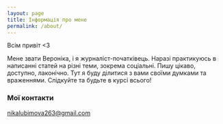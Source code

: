 ```yaml
---
layout: page
title: Інформація про мене
permalink: /about/
---
```


Всім привіт <3

Мене звати Вероніка, і я журналіст-початківець. 
Наразі практикуюсь в написанні статей на різні теми, зокрема соціальні. 
Пишу цікаво, доступно, лаконічно. 
Тут я буду ділитися з вами своїми думками та враженнями.
Слідкуйте та будьте в курсі всього! 

### Мої контакти

[nikalubimova263@gmail.com](mailto:nikalubimova263@gmail.com)
